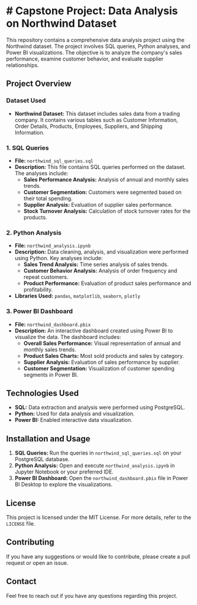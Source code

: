 # # Capstone Project: Data Analysis on Northwind Dataset

This repository contains a comprehensive data analysis project using the Northwind dataset. The project involves SQL queries, Python analyses, and Power BI visualizations. The objective is to analyze the company's sales performance, examine customer behavior, and evaluate supplier relationships.

## Project Overview

### Dataset Used
- **Northwind Dataset:** This dataset includes sales data from a trading company. It contains various tables such as Customer Information, Order Details, Products, Employees, Suppliers, and Shipping Information.

### 1. SQL Queries
- **File:** `northwind_sql_queries.sql`
- **Description:** This file contains SQL queries performed on the dataset. The analyses include:
  - **Sales Performance Analysis:** Analysis of annual and monthly sales trends.
  - **Customer Segmentation:** Customers were segmented based on their total spending.
  - **Supplier Analysis:** Evaluation of supplier sales performance.
  - **Stock Turnover Analysis:** Calculation of stock turnover rates for the products.

### 2. Python Analysis
- **File:** `northwind_analysis.ipynb`
- **Description:** Data cleaning, analysis, and visualization were performed using Python. Key analyses include:
  - **Sales Trend Analysis:** Time series analysis of sales trends.
  - **Customer Behavior Analysis:** Analysis of order frequency and repeat customers.
  - **Product Performance:** Evaluation of product sales performance and profitability.
- **Libraries Used:** `pandas`, `matplotlib`, `seaborn`, `plotly`

### 3. Power BI Dashboard
- **File:** `northwind_dashboard.pbix`
- **Description:** An interactive dashboard created using Power BI to visualize the data. The dashboard includes:
  - **Overall Sales Performance:** Visual representation of annual and monthly sales trends.
  - **Product Sales Charts:** Most sold products and sales by category.
  - **Supplier Analysis:** Evaluation of sales performance by supplier.
  - **Customer Segmentation:** Visualization of customer spending segments in Power BI.

## Technologies Used
- **SQL:** Data extraction and analysis were performed using PostgreSQL.
- **Python:** Used for data analysis and visualization.
- **Power BI:** Enabled interactive data visualization.

## Installation and Usage
1. **SQL Queries:** Run the queries in `northwind_sql_queries.sql` on your PostgreSQL database.
2. **Python Analysis:** Open and execute `northwind_analysis.ipynb` in Jupyter Notebook or your preferred IDE.
3. **Power BI Dashboard:** Open the `northwind_dashboard.pbix` file in Power BI Desktop to explore the visualizations.

## License
This project is licensed under the MIT License. For more details, refer to the `LICENSE` file.

## Contributing
If you have any suggestions or would like to contribute, please create a pull request or open an issue.

## Contact
Feel free to reach out if you have any questions regarding this project.
